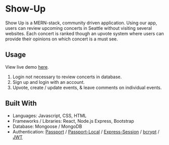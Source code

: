 # Show-Up

Show Up is a MERN-stack, community driven application. Using our app, users can review upcoming concerts in Seattle without visiting several websites. Each concert is ranked though an upvote system where users can provide their opinions on which concert is a must see.

## Usage

View live demo [here](https://showup-bd.herokuapp.com/).

1. Login not necessary to review concerts in database.
2. Sign up and login with an account.
3. Upvote, create / update events, & leave comments on individual events.

## Built With

- Languages: Javascript, CSS, HTML
- Frameworks / Libraries: React, Node.js Express, Bootstrap
- Database: Mongoose / MongoDB
- Authentication: [Passport](http://www.passportjs.org) / [Passport-Local](http://www.passportjs.org/packages/passport-local/) / [Express-Session](https://www.npmjs.com/package/express-session) / [bcrypt](https://www.npmjs.com/package/bcrypt) / [JWT](https://www.npmjs.com/package/jsonwebtoken)